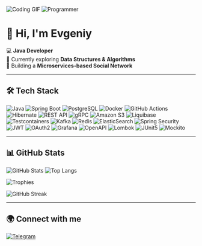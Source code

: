 ![Coding GIF](https://media.giphy.com/media/3o7TKP9pWk5o3LhYek/giphy.gif)
![Programmer](https://media.giphy.com/media/l0Exk8EUzSLsrErEQ/giphy.gif)


# 👋 Hi, I'm Evgeniy  

💻 **Java Developer**  
🌱 Currently exploring **Data Structures & Algorithms**  
🚀 Building a **Microservices-based Social Network**  

---

## 🛠️ Tech Stack
![Java](https://img.shields.io/badge/Java-17-007396?logo=java&logoColor=white)
![Spring Boot](https://img.shields.io/badge/Spring%20Boot-3-6DB33F?logo=springboot&logoColor=white)
![PostgreSQL](https://img.shields.io/badge/PostgreSQL-316192?logo=postgresql&logoColor=white)
![Docker](https://img.shields.io/badge/Docker-2496ED?logo=docker&logoColor=white)
![GitHub Actions](https://img.shields.io/badge/GitHub%20Actions-2088FF?logo=githubactions&logoColor=white)
![Hibernate](https://img.shields.io/badge/Hibernate-59666C?logo=hibernate&logoColor=white)
![REST API](https://img.shields.io/badge/REST-02569B?logo=rest&logoColor=white)
![gRPC](https://img.shields.io/badge/gRPC-5C2D91?logo=grpc&logoColor=white)
![Amazon S3](https://img.shields.io/badge/Amazon%20S3-569A31?logo=amazons3&logoColor=white)
![Liquibase](https://img.shields.io/badge/Liquibase-0F4C81?logo=liquibase&logoColor=white)
![Testcontainers](https://img.shields.io/badge/Testcontainers-0E83CD?logo=testcontainers&logoColor=white)
![Kafka](https://img.shields.io/badge/Kafka-231F20?logo=apachekafka&logoColor=white)
![Redis](https://img.shields.io/badge/Redis-DC382D?logo=redis&logoColor=white)
![ElasticSearch](https://img.shields.io/badge/ElasticSearch-005571?logo=elasticsearch&logoColor=white)
![Spring Security](https://img.shields.io/badge/Spring%20Security-6DB33F?logo=springsecurity&logoColor=white)
![JWT](https://img.shields.io/badge/JWT-000000?logo=jsonwebtokens&logoColor=white)
![OAuth2](https://img.shields.io/badge/OAuth2-0A74DA?logo=oauth&logoColor=white)
![Grafana](https://img.shields.io/badge/Grafana-F46800?logo=grafana&logoColor=white)
![OpenAPI](https://img.shields.io/badge/OpenAPI-6C5CE7?logo=openapiinitiative&logoColor=white)
![Lombok](https://img.shields.io/badge/Lombok-FC4C02?logo=lombok&logoColor=white)
![JUnit5](https://img.shields.io/badge/JUnit5-25A162?logo=junit5&logoColor=white)
![Mockito](https://img.shields.io/badge/Mockito-2D5C5C?logo=mockito&logoColor=white)

---

## 📊 GitHub Stats
![GitHub Stats](https://github-readme-stats.vercel.app/api?username=JekaCAP&show_icons=true&theme=tokyonight)  ![Top Langs](https://github-readme-stats.vercel.app/api/top-langs/?username=JekaCAP&layout=compact&theme=tokyonight)  

![Trophies](https://github-profile-trophy.vercel.app/?username=JekaCAP&theme=tokyonight)

![GitHub Streak](https://github-readme-streak-stats.herokuapp.com/?user=JekaCAP&theme=tokyonight)

---

## 🌍 Connect with me
[![Telegram](https://img.shields.io/badge/Telegram-26A5E4?logo=telegram&logoColor=white)](https://t.me/EvgeniyStaff)


